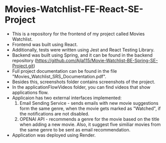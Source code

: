 # Movies-Watchlist-FE-React-SE-Project
- This is a repository for the frontend of my project called Movies Watchlist. 
- Frontend was built using React. 
- Additionally, tests were written using Jest and React Testing Library.
- Backend was built using Spring, and it can be found in the backend repository 
(https://github.com/Ajla115/Movie-Watchlist-BE-Spring-SE-Project.git)
- Full project documentation can be found in the file "Movies_Watchlist_SRS_Documentation.pdf".
- Besides this, screenshots folder contains screenshots of the project.
- In the applicationFlowVideos folder, you can find videos that show applications flow.
- Applicaion has two external interfaces implemented:
    1. Email Sending Service - sends emails with new movie suggestions form the same genre, when the movie gets marked as "Watched", if the notifications are not disabled.
    2. OPENAI API - recommends a genre for the movie based on the title when adding a new movie. Also, it suggest five similiar movies from the same genre to be sent as email recommendation.
- Application was deployed using Render. 